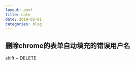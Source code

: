 ```yaml
---
layout: post
title: note
date: 2019-02-01
categories: blog
---
```


## 删除chrome的表单自动填充的错误用户名
shift + DELETE
